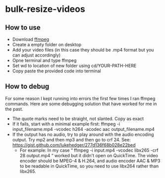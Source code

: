 # bulk-resize-videos

## How to use
- Download [ffmpeg](https://ffmpeg.org/download.html)
- Create a empty folder on desktop
- Add your video files (in this case they should be .mp4 format but you can adjust accordingly)
- Opne terminal and type ffmpeg
- Set wd to location of new folder using cd/YOUR-PATH-HERE
- Copy paste the provided code into terminal

## How to debug
For some reason I kept running into errors the first few times I ran ffmpeg commands. Here are some debugging solution that have worked for me in the past.
- The quote marks need to be straight, not slanted. Copy as exact
- If it fails, start with a minimal example first: ffmpeg -i input_filename.mp4 -vcodec h264 -acodec aac output_filename.mp4 
- If the output has no audio, try to play around with the audio encoding output. Try mp2 and then mp3 and then go to crf 24. See: https://gist.github.com/lukehedger/277d136f68b028e22bed
    - For example: In my case “ ffmpeg -i  input.mp4 -vcodec libx265 -crf 28 output.mp4 “ worked but it didn't open on QuickTime. The video encoder should be MPEG-4 & H.264, and audio encoder AAC & MP3 to be readable in QuickTime, so you need to use libx264 rather than libx265.
